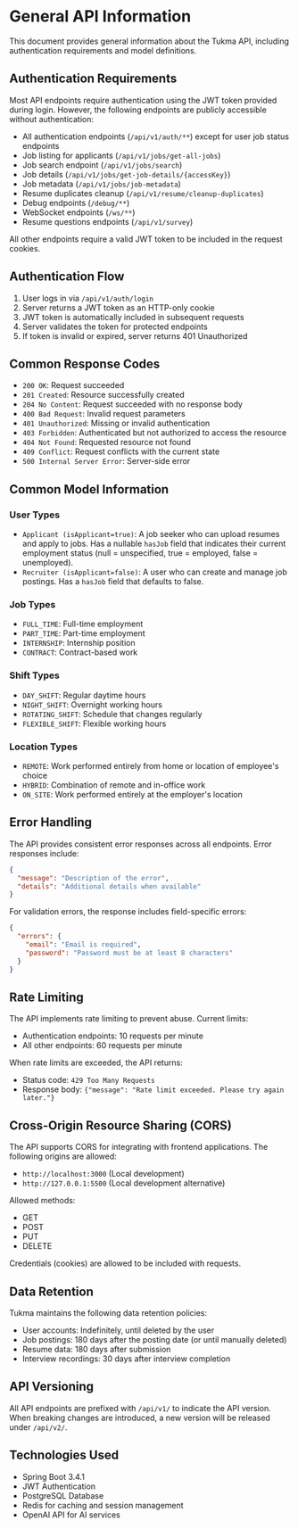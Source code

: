 # General API Information

This document provides general information about the Tukma API, including authentication requirements and model definitions.

## Authentication Requirements

Most API endpoints require authentication using the JWT token provided during login. However, the following endpoints are publicly accessible without authentication:

- All authentication endpoints (`/api/v1/auth/**`) except for user job status endpoints
- Job listing for applicants (`/api/v1/jobs/get-all-jobs`)
- Job search endpoint (`/api/v1/jobs/search`)
- Job details (`/api/v1/jobs/get-job-details/{accessKey}`)
- Job metadata (`/api/v1/jobs/job-metadata`)
- Resume duplicates cleanup (`/api/v1/resume/cleanup-duplicates`)
- Debug endpoints (`/debug/**`)
- WebSocket endpoints (`/ws/**`)
- Resume questions endpoints (`/api/v1/survey`)

All other endpoints require a valid JWT token to be included in the request cookies.

## Authentication Flow

1. User logs in via `/api/v1/auth/login`
2. Server returns a JWT token as an HTTP-only cookie
3. JWT token is automatically included in subsequent requests
4. Server validates the token for protected endpoints
5. If token is invalid or expired, server returns 401 Unauthorized

## Common Response Codes

- `200 OK`: Request succeeded
- `201 Created`: Resource successfully created
- `204 No Content`: Request succeeded with no response body
- `400 Bad Request`: Invalid request parameters
- `401 Unauthorized`: Missing or invalid authentication
- `403 Forbidden`: Authenticated but not authorized to access the resource
- `404 Not Found`: Requested resource not found
- `409 Conflict`: Request conflicts with the current state
- `500 Internal Server Error`: Server-side error

## Common Model Information

### User Types
- `Applicant (isApplicant=true)`: A job seeker who can upload resumes and apply to jobs. Has a nullable `hasJob` field that indicates their current employment status (null = unspecified, true = employed, false = unemployed).
- `Recruiter (isApplicant=false)`: A user who can create and manage job postings. Has a `hasJob` field that defaults to false.

### Job Types
- `FULL_TIME`: Full-time employment
- `PART_TIME`: Part-time employment
- `INTERNSHIP`: Internship position
- `CONTRACT`: Contract-based work

### Shift Types
- `DAY_SHIFT`: Regular daytime hours
- `NIGHT_SHIFT`: Overnight working hours
- `ROTATING_SHIFT`: Schedule that changes regularly
- `FLEXIBLE_SHIFT`: Flexible working hours

### Location Types
- `REMOTE`: Work performed entirely from home or location of employee's choice
- `HYBRID`: Combination of remote and in-office work
- `ON_SITE`: Work performed entirely at the employer's location

## Error Handling

The API provides consistent error responses across all endpoints. Error responses include:

```json
{
  "message": "Description of the error",
  "details": "Additional details when available"
}
```

For validation errors, the response includes field-specific errors:

```json
{
  "errors": {
    "email": "Email is required",
    "password": "Password must be at least 8 characters"
  }
}
```

## Rate Limiting

The API implements rate limiting to prevent abuse. Current limits:

- Authentication endpoints: 10 requests per minute
- All other endpoints: 60 requests per minute

When rate limits are exceeded, the API returns:
- Status code: `429 Too Many Requests`
- Response body: `{"message": "Rate limit exceeded. Please try again later."}`

## Cross-Origin Resource Sharing (CORS)

The API supports CORS for integrating with frontend applications. The following origins are allowed:

- `http://localhost:3000` (Local development)
- `http://127.0.0.1:5500` (Local development alternative)

Allowed methods:
- GET
- POST
- PUT
- DELETE

Credentials (cookies) are allowed to be included with requests.

## Data Retention

Tukma maintains the following data retention policies:

- User accounts: Indefinitely, until deleted by the user
- Job postings: 180 days after the posting date (or until manually deleted)
- Resume data: 180 days after submission
- Interview recordings: 30 days after interview completion

## API Versioning

All API endpoints are prefixed with `/api/v1/` to indicate the API version. When breaking changes are introduced, a new version will be released under `/api/v2/`.

## Technologies Used

- Spring Boot 3.4.1
- JWT Authentication
- PostgreSQL Database
- Redis for caching and session management
- OpenAI API for AI services
